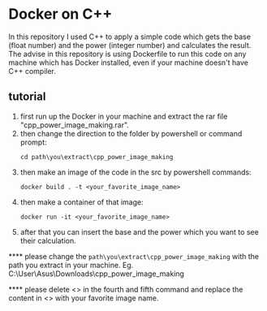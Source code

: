 # Docker on C++

In this repository I used C++ to apply a simple code which gets the base (float number) and the power (integer number) and calculates the result. The advise in this repository is using Dockerfile to run this code on any machine which has Docker installed, even if your machine doesn't have C++ compiler.

 ## tutorial
 1. first run up the Docker in your machine and extract the rar file "cpp_power_image_making.rar".
 2. then change the direction to the folder by powershell or command prompt:
    ```console
    cd path\you\extract\cpp_power_image_making
    ```
 4. then make an image of the code in the src by powershell commands:
    ```console
    docker build . -t <your_favorite_image_name>
    ```
 5. then make a container of that image:
    ```console
    docker run -it <your_favorite_image_name>
    ```
 6. after that you can insert the base and the power which you want to see their calculation.
    
  **** please change the ```path\you\extract\cpp_power_image_making``` with the path you extract in your machine. Eg. C:\User\Asus\Downloads\cpp_power_image_making
  
  **** please delete <> in the fourth and fifth command and replace the content in <> with your favorite image name.
